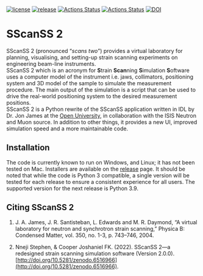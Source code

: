
[![license](https://img.shields.io/github/license/ISISNeutronMuon/SScanSS-2.svg)](https://github.com/ISISNeutronMuon/SScanSS-2/blob/master/LICENSE)
[![release](https://img.shields.io/github/release/ISISNeutronMuon/SScanSS-2.svg)](https://github.com/ISISNeutronMuon/SScanSS-2/releases)
[![Actions Status](https://github.com/ISISNeutronMuon/SScanSS-2/workflows/Build/badge.svg)](https://github.com/ISISNeutronMuon/SScanSS-2/actions)
[![Actions Status](https://github.com/ISISNeutronMuon/SScanSS-2/workflows/Docs/badge.svg)](https://github.com/ISISNeutronMuon/SScanSS-2/actions)
[![DOI](https://zenodo.org/badge/DOI/10.5281/zenodo.6516966.svg)](https://doi.org/10.5281/zenodo.6516966)

SScanSS 2
=========
SScanSS 2 (pronounced “*scans two*”) provides a virtual laboratory for planning, visualising, and setting-up strain scanning experiments on engineering beam-line instruments.  
SScanSS 2 which is an acronym for **S**train **Scan**ning **S**imulation **S**oftware uses a computer model of the instrument i.e. jaws, collimators, positioning system and 3D model of the sample to simulate the measurement procedure. The main output of the simulation is a script that can be used to drive the real-world positioning system to the desired measurement positions.  
SScanSS 2 is a Python rewrite of the SScanSS application written in IDL by Dr. Jon James at the [Open University](http://www.open.ac.uk), in collaboration with the ISIS Neutron and Muon source. 
In addition to other things, it provides a new UI, improved simulation speed and a more maintainable code. 
  
Installation
------------
The code is currently known to run on Windows, and Linux; it has not been tested on Mac. Installers are available on the
[release](https://github.com/ISISNeutronMuon/SScanSS-2/releases) page. It should be noted that while the code is 
Python 3 compatible, a single version will be tested for each release to ensure a consistent experience for all users. 
The supported version for the next release is Python 3.9.

Citing SScanSS 2
----------------
1. J. A. James, J. R. Santisteban, L. Edwards and M. R. Daymond, “A virtual laboratory for neutron and synchrotron 
strain scanning,” Physica B: Condensed Matter, vol. 350, no. 1-3, p. 743–746, 2004.

2. Nneji Stephen, & Cooper Joshaniel FK. (2022). SScanSS 2—a redesigned strain scanning simulation software (Version 2.0.0).
[http://doi.org/10.5281/zenodo.6516966](http://doi.org/10.5281/zenodo.6516966).
